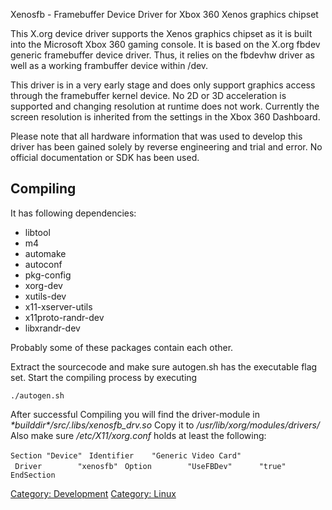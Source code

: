 Xenosfb - Framebuffer Device Driver for Xbox 360 Xenos graphics chipset

This X.org device driver supports the Xenos graphics chipset as it is
built into the Microsoft Xbox 360 gaming console. It is based on the
X.org fbdev generic framebuffer device driver. Thus, it relies on the
fbdevhw driver as well as a working frambuffer device within /dev.

This driver is in a very early stage and does only support graphics
access through the framebuffer kernel device. No 2D or 3D acceleration
is supported and changing resolution at runtime does not work. Currently
the screen resolution is inherited from the settings in the Xbox 360
Dashboard.

Please note that all hardware information that was used to develop this
driver has been gained solely by reverse engineering and trial and
error. No official documentation or SDK has been used.

## Compiling

It has following dependencies:

  - libtool
  - m4
  - automake
  - autoconf
  - pkg-config
  - xorg-dev
  - xutils-dev
  - x11-xserver-utils
  - x11proto-randr-dev
  - libxrandr-dev

Probably some of these packages contain each other.

Extract the sourcecode and make sure autogen.sh has the executable flag
set. Start the compiling process by executing

`./autogen.sh`

After successful Compiling you will find the driver-module in
*\*builddir\*/src/.libs/xenosfb_drv.so* Copy it to
*/usr/lib/xorg/modules/drivers/* Also make sure */etc/X11/xorg.conf*
holds at least the following:

`Section "Device"`
` Identifier    "Generic Video Card"`
` Driver        "xenosfb"`
` Option        "UseFBDev"      "true"`
`EndSection`

[Category: Development](/Development)
[Category: Linux](/Linux)

